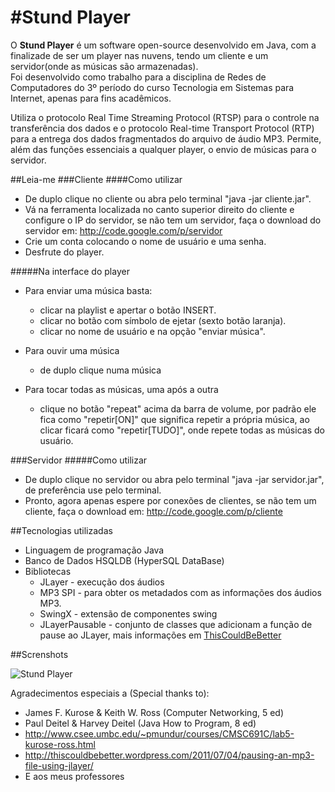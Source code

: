 #Stund Player
============

O **Stund Player** é um software open-source desenvolvido em Java, com a finalizade de ser um player nas nuvens, tendo um cliente e um servidor(onde as músicas são armazenadas).<br />
Foi desenvolvido como trabalho para a disciplina de Redes de Computadores do 3º período do curso Tecnologia em Sistemas para Internet, apenas para fins acadêmicos.

Utiliza o protocolo Real Time Streaming Protocol (RTSP) para o controle na transferência dos dados e o protocolo Real-time Transport Protocol (RTP) para a entrega dos dados fragmentados do arquivo de áudio MP3.
Permite, além das funções essenciais a qualquer player, o envio de músicas para o servidor.


##Leia-me
###Cliente
####Como utilizar
* De duplo clique no cliente ou abra pelo terminal "java -jar cliente.jar".
* Vá na ferramenta localizada no canto superior direito do cliente e configure o IP do servidor, se não tem um servidor, faça o download do servidor em: http://code.google.com/p/servidor
* Crie um conta colocando o nome de usuário e uma senha.
* Desfrute do player.

#####Na interface do player
* Para enviar uma música basta:
	* clicar na playlist e apertar o botão INSERT.
	* clicar no botão com símbolo de ejetar (sexto botão laranja).
	* clicar no nome de usuário e na opção "enviar música".

* Para ouvir uma música
	* de duplo clique numa música

* Para tocar todas as músicas, uma após a outra
	* clique no botão "repeat" acima da barra de volume, por padrão ele fica como "repetir[ON]" que significa repetir a própria música, ao clicar ficará como "repetir[TUDO]", onde repete todas as músicas do usuário.


###Servidor
#####Como utilizar
* De duplo clique no servidor ou abra pelo terminal "java -jar servidor.jar", de preferência use pelo terminal.
* Pronto, agora apenas espere por conexões de clientes, se não tem um cliente, faça o download em: http://code.google.com/p/cliente


##Tecnologias utilizadas
* Linguagem de programação Java
* Banco de Dados HSQLDB (HyperSQL DataBase)
* Bibliotecas
  * JLayer - execução dos áudios
  * MP3 SPI - para obter os metadados com as informações dos áudios MP3.
  * SwingX - extensão de componentes swing
  * JLayerPausable - conjunto de classes que adicionam a função de pause ao JLayer, mais informações em [ThisCouldBeBetter](http://thiscouldbebetter.wordpress.com/2011/07/04/pausing-an-mp3-file-using-jlayer/)


##Screnshots

![Stund Player](https://github.com/ArthurAssuncao/StundPlayer/raw/master/screenshots/preview1.0.png)

Agradecimentos especiais a (Special thanks to):

* James F. Kurose & Keith W. Ross (Computer Networking, 5 ed)
* Paul Deitel & Harvey Deitel (Java How to Program, 8 ed)
* http://www.csee.umbc.edu/~pmundur/courses/CMSC691C/lab5-kurose-ross.html
* http://thiscouldbebetter.wordpress.com/2011/07/04/pausing-an-mp3-file-using-jlayer/
* E aos meus professores 
